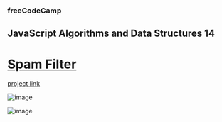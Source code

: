 ### freeCodeCamp

## JavaScript Algorithms and Data Structures 14

# [Spam Filter](https://github.com/UniBreakfast/free-code-camp-javascript-algorithms-14-spam-filter)

[project link](https://www.freecodecamp.org/learn/javascript-algorithms-and-data-structures-v8/learn-regular-expressions-by-building-a-spam-filter/step-1)

![image](https://github.com/user-attachments/assets/83939935-93d8-41aa-9b38-51e33c123bfe)

![image](https://github.com/user-attachments/assets/4f2bc8e7-b113-48a6-ad75-6acd71027601)
